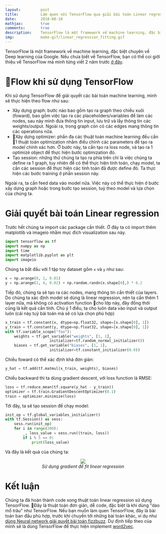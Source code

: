 ```yaml
---
layout:         post
title:          Làm quen với TensorFlow qua giải bài toán Linear regression
date:           2018-08-10
mathjax:        true
comments:       true
description:    TensorFlow là một framework về machine learning, đặc biệt chuyên về Deep learning của Google. Bài viết này nhằm mục đích làm quen với một vài khái niệm, cũng như flow khi dùng TensorFlow giải quyết các bài toán, mà cụ thể ở đây là bài toán Linear regression.
img:            make-gif/linear_regression_fitting.gif
---
```


TensorFlow là một framework về machine learning, đặc biệt chuyên về Deep learning của Google. Nếu chưa biết về TensorFlow, bạn có thể coi giới thiệu về TensorFlow mà mình từng viết 2 năm trước [ở đây](https://tulip4attoo.github.io/blog/dung-tensorflow-giai-quyet-fizzbuzz/).

# Flow khi sử dụng TensorFlow

Khi sử dụng TensorFlow để giải quyết các bài toán machine learning, mình sẽ thực hiện theo flow như sau:

- Xây dựng graph: bước nào bao gồm tạo ra graph theo chiều xuôi (foward), bao gồm việc tạo ra các placeholders/variables để làm các nodes, sau này mình đưa thông tin input, lưu trữ và lấy thông tin các weights/output. Ngoài ra, trong graph còn có các edges mang thông tin các operations nữa.
- Xây dựng optimizer: phần đa các thuật toán machine learning đều cần 1 thuật toán optimization nhằm điều chỉnh các parameters để tạo ra model chính xác hơn. Ở bước này, ta cần tạo ra loss node, và tạo ra 1 optimizẻ object để thực hiện bước optimization đó.
- Tạo session: những thứ chúng ta tạo ra phía trên chỉ là việc chúng ta define ra 1 graph, tuy nhiên để có thể thực hiện tính toán, chạy model, ta cần các session để thực hiện các tính toán đã được define đó. Ta thực hiện các bước training ở phần session này.

Ngoài ra, ta cần feed data vào model nữa. Việc này có thể thực hiện ở bước xây dựng graph hoặc trong bước tạo session, tuỳ theo model và lựa chọn của chúng ta.

# Giải quyết bài toán Linear regression

Trước hết chúng ta import các package cần thiết. Ở đây ta có import thêm matplotlib và imageio nhằm mục đích visualization sau này.
```python
import tensorflow as tf
import numpy as np
import time
import matplotlib.pyplot as plt
import imageio
```

Chúng ta bắt đầu với 1 tập toy dataset gồm `x` và `y` như sau:
```python
x = np.arange(0, 1, 0.01)
y = np.arange(2, 4, 0.02) + np.random.randn(x.shape[0],) * 0.2
```

Tiếp đó, chúng ta sẽ tạo ra các nodes, mang thông tin cần thiết của layers. Do chúng ta xác định model sẽ dùng là linear regression, nên ta cần thêm 1 layer nữa, mà không có activation function cho lớp này, đây đồng thời cũng là kết quả cần tính. Chú ý 1 điều, ta cho luôn data vào input và output luôn (cái này tuỳ bài toán mà sẽ có lựa chọn phù hợp)
```python
x_train = tf.constant(x, dtype=np.float32, shape=[x.shape[0], 1])
y_train = tf.constant(y, dtype=np.float32, shape=[x.shape[0], 1])
with tf.variable_scope("foo"):
    weights = tf.get_variable("weights", [1, 1],
                    initializer=tf.random_normal_initializer())
    biases = tf.get_variable("biases", [1, 1],
                    initializer=tf.constant_initializer(0.0))
```

Chiều foward có thể xác định khá đơn giản:
```python
y_hat = tf.add(tf.matmul(x_train, weights), biases)
```

Chiều backward thì ta dùng gradient descent, với loss function là RMSE:
```python
loss = tf.reduce_mean(tf.square(y_hat - y_train))
optimizer = tf.train.GradientDescentOptimizer(0.1)
train = optimizer.minimize(loss)
```

Tới đây, ta sẽ tạo session để chạy model:
```python
init_op = tf.global_variables_initializer()
with tf.Session() as sess:
    sess.run(init_op)
    for i in range(200):
        _, loss_value = sess.run((train, loss))
        if i % 5 == 0:
            print(loss_value)
```

Và đây là kết quả của chúng ta:
<p align="center">
  <img src="https://Tulip4attoo.github.io/assets/img/make-gif/linear_regression_fitting.gif"><br>
  <i>Sử dụng gradient để fit linear regression</i>
</p>

# Kết luận

Chúng ta đã hoàn thành code xong thuật toán linear regression sử dụng TensorFlow. Đây là thuật toán đơn giản, dễ code, đặc biệt là khi dùng "dao mổ trâu" như TensorFlow. Nếu bạn muốn làm quen TensorFlow, đây là bài toán ban đầu phù hợp, trước khi chuyển tới những bài toán khác, ví dụ như [dùng Neural network giải quyết bài toán fizzbuzz](https://tulip4attoo.github.io/blog/dung-tensorflow-giai-quyet-fizzbuzz/). Dự định tiếp theo của mình sẽ là dùng TensorFlow để thực hiện implement [word2vec](https://www.tensorflow.org/tutorials/representation/word2vec).